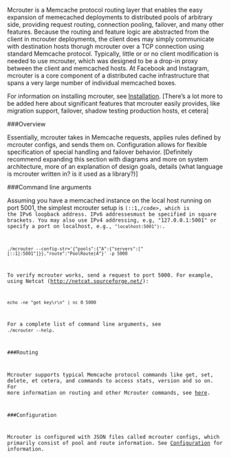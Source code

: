 Mcrouter is a Memcache protocol routing layer that enables the easy expansion of memecached deployments to distributed pools of arbitrary side, providing request routing,
connection pooling, failover, and many other features. Because the routing and feature logic are abstracted from the client in mcrouter deployments, the client does may 
simply communicate with destination hosts thorugh mcrouter over a TCP connection using standard Memcache protocol. 
Typically, little or or no client modification is needed to use mcrouter, which was designed to be a drop-in proxy between the client and memcached
hosts. At Facebook and Instagram, mcrouter is a core component of a distributed cache
infrastructure that spans a very large number of individual memcached boxes.

For information on installing mcrouter, see [Installation](Installation.md).
[There’s a lot more to be added here about significant features that mcrouter easily provides, like migration support, failover, shadow testing production hosts, et cetera]

###Overview

Essentially, mcrouter takes in Memcache requests, applies rules defined by 
mcrouter configs, and sends them on. Configuration allows for flexible
specification of special handling and failover behavior.
[Definitely recommend expanding this section with diagrams and more on system architecture, more of an explanation of design goals, details (what language is mcrouter written in? is it used as a library?)]

###Command line arguments

Assuming you have a memcached instance on the local host running on port 5001,
the simplest mcrouter setup is <code>(::1,/code>, which is the IPv6 loopback address. IPv6 addressesmust be specified in square brackets. You may also use IPv4 addressing, e.g, "127.0.0.1:5001" or
specify a port on localhost, e.g., <code>"localhost:5001"):</code>.
```Shell
./mcrouter --config-str='{"pools":{"A":{"servers":["[::1]:5001"]}},"route":"PoolRoute|A"}' -p 5000
```

To verify mcrouter works, send a request to port 5000. For example, using
Netcat (http://netcat.sourceforge.net/):
```Shell
echo -ne "get key\r\n" | nc 0 5000
```

For a complete list of command line arguments, see `./mcrouter --help`.

###Routing

Mcrouter supports typical Memcache protocol commands like get, set, delete, et cetera,
and commands to access stats, version and so on.
For more information on routing and other Mcrouter commands, see [here](Routing.md).

###Configuration

Mcrouter is configured with JSON files called mcrouter configs, which primarily consist of pool and
route information.  See [Configuration](Configuration.md) for information. 